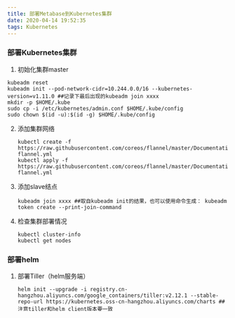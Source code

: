 ```yaml
---
title: 部署Metabase到Kubernetes集群
date: 2020-04-14 19:52:35
tags: Kubernetes
---
```


### 部署Kubernetes集群
<!-- more -->

1. 初始化集群master

  ``` shell
  kubeadm reset
  kubeadm init --pod-network-cidr=10.244.0.0/16 --kubernetes-version=v1.11.0 ##记录下最后出现的kubeadm join xxxx
  mkdir -p $HOME/.kube
  sudo cp -i /etc/kubernetes/admin.conf $HOME/.kube/config
  sudo chown $(id -u):$(id -g) $HOME/.kube/config
  ```

2. 添加集群网络
   ``` shell
   kubectl create -f https://raw.githubusercontent.com/coreos/flannel/master/Documentation/kube-flannel.yml
   kubectl apply -f https://raw.githubusercontent.com/coreos/flannel/master/Documentation/kube-flannel.yml
   ```
   
3. 添加slave结点

   ``` shell
   kubeadm join xxxx ##取自kubeadm init的结果，也可以使用命令生成： kubeadm token create --print-join-command
   ```


4. 检查集群部署情况

   ``` shell
   kubectl cluster-info  
   kubectl get nodes
   ```



### 部署helm

1. 部署Tiller（helm服务端）

   ``` shell
   helm init --upgrade -i registry.cn-hangzhou.aliyuncs.com/google_containers/tiller:v2.12.1 --stable-repo-url https://kubernetes.oss-cn-hangzhou.aliyuncs.com/charts ##注意tiller和helm client版本要一致
   ```

2. 创建 Tiller 的ServiceAccount并绑定cluster-admin角色

   ``` shell
   kubectl create serviceaccount --namespace kube-system tiller     
   kubectl create clusterrolebinding tiller-cluster-rule --clusterrole=cluster-admin --serviceaccount=kube-system:tiller
   ```

3. 给 Tiller 的 deployments 添加刚才创建的 ServiceAccount

   ``` shell
   kubectl patch deploy --namespace kube-system tiller-deploy -p '{"spec":{"template":{"spec":{"serviceAccount":"tiller"}}}}'
   ```

4. 查看 Tiller deployments 资源是否绑定 ServiceAccount以及Tiller 是否安装成功

   ``` shell
   kubectl get deploy -n kube-system tiller-deploy -o yaml | grep serviceAccount
   helm version ##注意tiller和helm client版本要一致
   ```



### 部署metabase（VPC环境）

1. 在VPC环境外获取metabase Chart文件

   ``` shell
   git clone https://github.com/helm/charts.git
   helm package charts/stable/metabase -d xxxx#本地某目录
   ```

2. 在VPC环境外获取metabase image文件

   ```shell
    docker pull metabase/metabase
    docker save metabase/metabase -o metabase.img
   ```

3. 手动传入Chart文件和image文件到VPC环境

   ```shell
   #传入跳板机
   scp  -P 28265 metabase.img {user}@{ip}:/home/{user}/metabase
   scp  -P 28265 metabase-0.10.2.tgz {user}@{ip}:/home/{user}/metabase
   #传入VPC内（忽略）
   ```

4. 进入VPC环境，处理image文件

   ``` shell
   docker load -i metabase.img
   docker tag metabase/metabase:latest {registry}/metabase/metabase:v0.34.0#这里的{registry}一定要是环境内可通的docker registry，可kubectl describe其它已部署pod查找
   docker push {registry}/metabase/metabase:v0.34.0
   ```
   
5. 修改Chart配置：values.yaml的各项配置

   ``` shell
   image:
     repository: {registry}/metabase/metabase#这里要和docker tag保持一致
     tag: v0.34.0
     pullPolicy: IfNotPresent
   ```
   ``` shell
   service:
     name: metabase
     type: NodePort#需要外网访问metabase时，要用NodePort
     externalPort: 80
     internalPort: 3000
     nodePort: 30303#增加NodePort
     annotations:
   ```
   ``` shell
   database:
      type: #postgres或mysql
      host: xxxx
      port: xxxx
      dbname: xxxx
      username: xxxx
      password: "xxxxx"#注意这里有引号
   ```


5. 安装metabase


  ``` shell
  helm install --name my-bi-release --values=values.yaml ./metabase#chart所在目录
  ```



### 部署中可能会遇到的问题

1. 集群初始化问题：--pod-network-cidr=10.244.0.0/16 使用kube-flannel网络时，此参数必须要有

2. 在k8s反复增删node时，需要在对应node执行`kubeadm reset`，直接删除node会有网络没及时清理的问题。可尝试：
   ```shell
   #重置kubernetes服务，重置网络。删除网络配置，link
   kubeadm reset
   systemctl stop kubelet
   systemctl stop docker
   rm -rf /var/lib/cni/
   rm -rf /var/lib/kubelet/*
   rm -rf /etc/cni/
   ifconfig cni0 down
   ifconfig flannel.1 down
   ifconfig docker0 down
   ip link delete cni0
   ip link delete flannel.1
   systemctl start docker
   ```
   
3. k8s账号权限问题：每个服务要有对应的ServiceAccount并赋予权限

4. Helm pull image error：VPC环境下要改helm values.yaml中的镜像地址为环境内的docker registry，类似`{registry}/metabase/metabase:v0.34.0`
